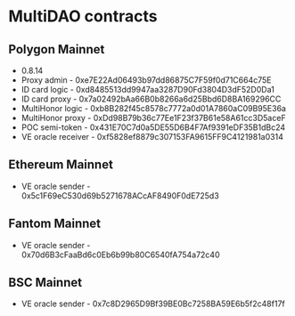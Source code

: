 # MultiDAO contracts
## Polygon Mainnet
- 0.8.14
- Proxy admin - 0xe7E22Ad06493b97dd86875C7F59f0d71C664c75E
- ID card logic - 0xd8485513dd9947aa3287D90Fd3804D3dF52D0Da1
- ID card proxy - 0x7a02492bAa66B0b8266a6d25Bbd6D8BA169296CC
- MultiHonor logic - 0xb8B282f45c8578c7772a0d01A7860aC09B95E36a
- MultiHonor proxy - 0xDd98B79b36c77Ee1F23f37B61e58A61cc3D5aceF
- POC semi-token - 0x431E70C7d0a5DE55D6B4F7Af9391eDF35B1dBc24
- VE oracle receiver - 0xf5828ef8879c307153FA9615FF9C4121981a0314

## Ethereum Mainnet
- VE oracle sender - 0x5c1F69eC530d69b5271678ACcAF8490F0dE725d3

## Fantom Mainnet
- VE oracle sender - 0x70d6B3cFaaBd6c0Eb6b99b80C6540fA754a72c40

## BSC Mainnet
- VE oracle sender - 0x7c8D2965D9Bf39BE0Bc7258BA59E6b5f2c48f17f